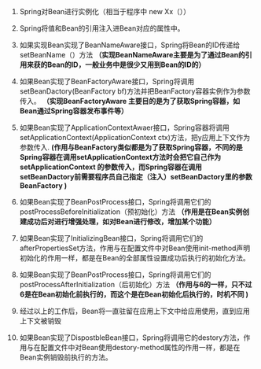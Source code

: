 
1. Spring对Bean进行实例化（相当于程序中 new Xx（））
2. Spring将值和Bean的引用注入进Bean对应的属性中。
3. 如果实现Bean实现了BeanNameAware接口，Spring将Bean的ID传递给setBeanName（）方法
**（实现BeanNameAware主要是为了通过Bean的引用来获的Bean的ID，一般业务中是很少又用到Bean的ID的）**

4. 如果Bean实现了BeanFactoryAware接口，Spring将调用setBeanDactory(BeanFactory bf)方法并把BeanFactory容器实例作为参数传入。
**（实现BeanFactoryAware 主要目的是为了获取Spring容器，如Bean通过Spring容器发布事件等）**
5. 如果Bean实现了ApplicationContextAwaer接口，Spring容器将调用setApplicationContext(ApplicationContext ctx)方法，把y应用上下文作为参数传入.
**(作用与BeanFactory类似都是为了获取Spring容器，不同的是Spring容器在调用setApplicationContext方法时会把它自己作为setApplicationContext 的参数传入，而Spring容器在调用setBeanDactory前需要程序员自己指定（注入）setBeanDactory里的参数BeanFactory )**
6. 如果Bean实现了BeanPostProcess接口，Spring将调用它们的postProcessBeforeInitialization（预初始化）方法
**（作用是在Bean实例创建成功后对进行增强处理，如对Bean进行修改，增加某个功能）**

7. 如果Bean实现了InitializingBean接口，Spring将调用它们的afterPropertiesSet方法，作用与在配置文件中对Bean使用init-method声明初始化的作用一样，都是在Bean的全部属性设置成功后执行的初始化方法。
8. 如果Bean实现了BeanPostProcess接口，Spring将调用它们的postProcessAfterInitialization（后初始化）方法
**（作用与6的一样，只不过6是在Bean初始化前执行的，而这个是在Bean初始化后执行的，时机不同 )**
9. 经过以上的工作后，Bean将一直驻留在应用上下文中给应用使用，直到应用上下文被销毁
10. 如果Bean实现了DispostbleBean接口，Spring将调用它的destory方法，作用与在配置文件中对Bean使用destory-method属性的作用一样，都是在Bean实例销毁前执行的方法。
